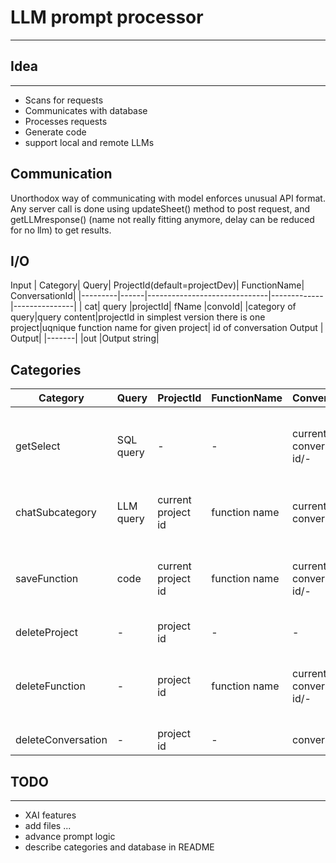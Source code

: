 # LLM prompt processor
---
## Idea
---
- Scans for requests
- Communicates with database
- Processes requests
- Generate code
- support local and remote LLMs
## Communication
Unorthodox way of communicating with model enforces unusual API format.
Any server call is done using updateSheet() method to post request, and getLLMresponse() (name not really fitting anymore, delay can  be reduced for no llm) to get results.
## I/O
Input
| Category| Query| ProjectId(default=projectDev)| FunctionName| ConversationId|
|---------|------|------------------------------|-------------|---------------|
| cat| query           |projectId| fName   |convoId|
|category of query|query content|projectId in simplest version there is one project|uqnique function name for given project| id of conversation
Output
| Output|
|-------|
|out
|Output string|

## Categories
|Category|Query|ProjectId|FunctionName|ConversationId|Output|Note|
|-|-|-|-|-|-|-|
|getSelect|SQL query|-|-|current conversation id/-|results/error log|optional conversation id is used for saving to conversation database
|chatSubcategory|LLM query|current project id|function name|current conversation id|result| chatSubcategory is LLM generation category
|saveFunction|code|current project id|function name|current conversation id/-|true/error log| optional conversation id is used for saving to conversation database
|deleteProject|-|project id|-|-|true/error log|
|deleteFunction|-|project id|function name|current conversation id/-|true/error log|optional conversation id is used for saving to conversation database
|deleteConversation|-|project id|-|conversation id|true/ error log|

## TODO
---
- XAI features
- add files ...
- advance prompt logic
- describe categories and database in README
